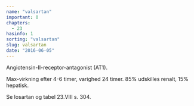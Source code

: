 ```yaml
---
name: "valsartan"
important: 0
chapters:
  - 23
hasinfo: 1
sorting: "valsartan"
slug: valsartan
date: "2016-06-05"
---
```


Angiotensin-II-receptor-antagonist (AT1).

Max-virkning efter 4-6 timer, varighed 24 timer. 85% udskilles renalt, 15%
hepatisk.

Se losartan og tabel 23.VIII s. 304.
